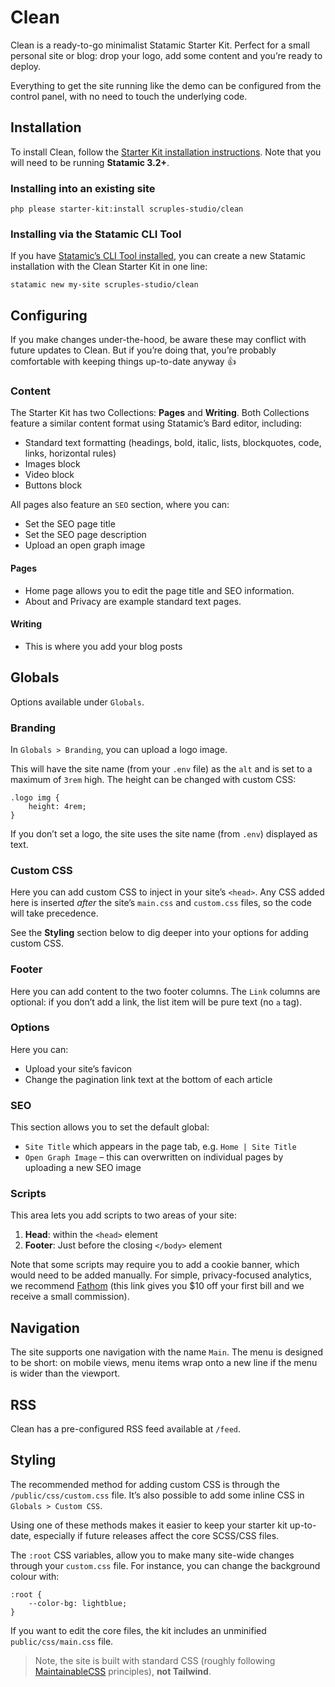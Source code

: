 # Clean
Clean is a ready-to-go minimalist Statamic Starter Kit. Perfect for a small personal site or blog: drop your logo, add some content and you’re ready to deploy.

Everything to get the site running like the demo can be configured from the control panel, with no need to touch the underlying code.

## Installation
To install Clean, follow the [Starter Kit installation instructions](https://statamic.dev/installing-a-starter-kit). Note that you will need to be running **Statamic 3.2+**.

### Installing into an existing site

    php please starter-kit:install scruples-studio/clean
    
### Installing via the Statamic CLI Tool
If you have [Statamic’s CLI Tool installed](https://github.com/statamic/cli), you can create a new Statamic installation with the Clean Starter Kit in one line:

    statamic new my-site scruples-studio/clean

## Configuring
If you make changes under-the-hood, be aware these may conflict with future updates to Clean. But if you’re doing that, you’re probably comfortable with keeping things up-to-date anyway 👍

### Content
The Starter Kit has two Collections: **Pages** and **Writing**. Both Collections feature a similar content format using Statamic’s Bard editor, including:

* Standard text formatting (headings, bold, italic, lists, blockquotes, code, links, horizontal rules)
* Images block
* Video block
* Buttons block

All pages also feature an `SEO` section, where you can:

* Set the SEO page title
* Set the SEO page description
* Upload an open graph image

#### Pages
* Home page allows you to edit the page title and SEO information.
* About and Privacy are example standard text pages.

#### Writing
* This is where you add your blog posts

## Globals
Options available under `Globals`.

### Branding
In `Globals > Branding`, you can upload a logo image.

This will have the site name (from your `.env` file) as the `alt` and is set to a maximum of `3rem` high. The height can be changed with custom CSS:

    .logo img {
        height: 4rem;
    }
    
If you don’t set a logo, the site uses the site name (from `.env`) displayed as text.

### Custom CSS
Here you can add custom CSS to inject in your site’s `<head>`. Any CSS added here is inserted _after_ the site’s `main.css` and `custom.css` files, so the code will take precedence. 

See the **Styling** section below to dig deeper into your options for adding custom CSS.

### Footer
Here you can add content to the two footer columns. The `Link` columns are optional: if you don’t add a link, the list item will be pure text (no `a` tag).

### Options
Here you can:

* Upload your site’s favicon
* Change the pagination link text at the bottom of each article

### SEO
This section allows you to set the default global:

* `Site Title` which appears in the page tab, e.g. `Home | Site Title`
* `Open Graph Image` – this can overwritten on individual pages by uploading a new SEO image

### Scripts
This area lets you add scripts to two areas of your site:

1. **Head**: within the `<head>` element
2. **Footer**: Just before the closing `</body>` element

Note that some scripts may require you to add a cookie banner, which would need to be added manually. For simple, privacy-focused analytics, we recommend [Fathom](https://usefathom.com/ref/MVEBFV) (this link gives you $10 off your first bill and we receive a small commission).

## Navigation
The site supports one navigation with the name `Main`. The menu is designed to be short: on mobile views, menu items wrap onto a new line if the menu is wider than the viewport.

## RSS
Clean has a pre-configured RSS feed available at `/feed`.

## Styling
The recommended method for adding custom CSS is through the `/public/css/custom.css` file. It’s also possible to add some inline CSS in `Globals > Custom CSS`.

Using one of these methods makes it easier to keep your starter kit up-to-date, especially if future releases affect the core SCSS/CSS files.

The `:root` CSS variables, allow you to make many site-wide changes through your `custom.css` file. For instance, you can change the background colour with:

```
:root {
    --color-bg: lightblue;
}
```

If you want to edit the core files, the kit includes an unminified `public/css/main.css` file.

> Note, the site is built with standard CSS (roughly following [MaintainableCSS](https://maintainablecss.com/) principles), **not Tailwind**.
